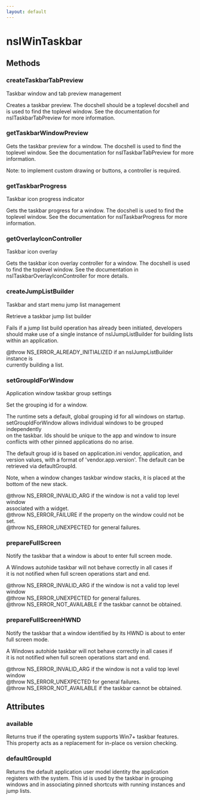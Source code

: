 ```yaml
---
layout: default
---
```


# nsIWinTaskbar #

## Methods ##

### createTaskbarTabPreview ###
  
Taskbar window and tab preview management  
  
  
Creates a taskbar preview. The docshell should be a toplevel docshell and  
is used to find the toplevel window. See the documentation for  
nsITaskbarTabPreview for more information.  
  

### getTaskbarWindowPreview ###
  
Gets the taskbar preview for a window. The docshell is used to find the  
toplevel window. See the documentation for nsITaskbarTabPreview for more  
information.  
  
Note: to implement custom drawing or buttons, a controller is required.  
  

### getTaskbarProgress ###
  
Taskbar icon progress indicator  
  
  
Gets the taskbar progress for a window. The docshell is used to find the  
toplevel window. See the documentation for nsITaskbarProgress for more  
information.  
  

### getOverlayIconController ###
  
Taskbar icon overlay  
  
  
Gets the taskbar icon overlay controller for a window. The docshell is used  
to find the toplevel window. See the documentation in  
nsITaskbarOverlayIconController for more details.  
  

### createJumpListBuilder ###
  
Taskbar and start menu jump list management  
  
  
Retrieve a taskbar jump list builder  
  
Fails if a jump list build operation has already been initiated, developers  
should make use of a single instance of nsIJumpListBuilder for building lists  
within an application.  
  
@throw NS_ERROR_ALREADY_INITIALIZED if an nsIJumpListBuilder instance is  
currently building a list.  
  

### setGroupIdForWindow ###
  
Application window taskbar group settings  
  
  
Set the grouping id for a window.  
  
The runtime sets a default, global grouping id for all windows on startup.  
setGroupIdForWindow allows individual windows to be grouped independently  
on the taskbar. Ids should be unique to the app and window to insure  
conflicts with other pinned applications do no arise.  
  
The default group id is based on application.ini vendor, application, and  
version values, with a format of 'vendor.app.version'. The default can be  
retrieved via defaultGroupId.  
  
Note, when a window changes taskbar window stacks, it is placed at the  
bottom of the new stack.  
  
@throw NS_ERROR_INVALID_ARG if the window is not a valid top level window  
associated with a widget.  
@throw NS_ERROR_FAILURE if the property on the window could not be set.  
@throw NS_ERROR_UNEXPECTED for general failures.  
  

### prepareFullScreen ###
  
Notify the taskbar that a window is about to enter full screen mode.  
  
A Windows autohide taskbar will not behave correctly in all cases if  
it is not notified when full screen operations start and end.  
  
@throw NS_ERROR_INVALID_ARG if the window is not a valid top level window  
@throw NS_ERROR_UNEXPECTED for general failures.  
@throw NS_ERROR_NOT_AVAILABLE if the taskbar cannot be obtained.  
  

### prepareFullScreenHWND ###
  
Notify the taskbar that a window identified by its HWND is about to enter  
full screen mode.  
  
A Windows autohide taskbar will not behave correctly in all cases if  
it is not notified when full screen operations start and end.  
  
@throw NS_ERROR_INVALID_ARG if the window is not a valid top level window  
@throw NS_ERROR_UNEXPECTED for general failures.  
@throw NS_ERROR_NOT_AVAILABLE if the taskbar cannot be obtained.  
  

## Attributes ##

### available ###
  
Returns true if the operating system supports Win7+ taskbar features.  
This property acts as a replacement for in-place os version checking.  
  

### defaultGroupId ###
  
Returns the default application user model identity the application  
registers with the system. This id is used by the taskbar in grouping  
windows and in associating pinned shortcuts with running instances and  
jump lists.  
  
